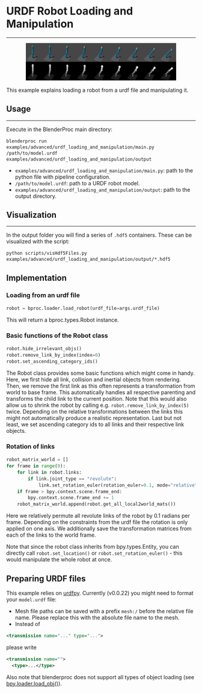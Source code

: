 # URDF Robot Loading and Manipulation

---

<p align="center">
<img src="rendered_example.png" alt="Front readme image" width=400>
</p>

This example explains loading a robot from a urdf file and manipulating it.

## Usage

---

Execute in the BlenderProc main directory:

```
blenderproc run examples/advanced/urdf_loading_and_manipulation/main.py /path/to/model.urdf examples/advanced/urdf_loading_and_manipulation/output
```

* `examples/advanced/urdf_loading_and_manipulation/main.py`: path to the python file with pipeline configuration.
* `/path/to/model.urdf`: path to a URDF robot model.
* `examples/advanced/urdf_loading_and_manipulation/output`: path to the output directory.

## Visualization

---

In the output folder you will find a series of `.hdf5` containers. These can be visualized with the script:

```
python scripts/visHdf5Files.py examples/advanced/urdf_loading_and_manipulation/output/*.hdf5
```

## Implementation

### Loading from an urdf file

```python
robot = bproc.loader.load_robot(urdf_file=args.urdf_file)
```

This will return a bproc.types.Robot instance.

### Basic functions of the Robot class

```python
robot.hide_irrelevant_objs()
robot.remove_link_by_index(index=0)
robot.set_ascending_category_ids()
```

The Robot class provides some basic functions which might come in handy. Here, we first hide all link, collision and inertial objects from rendering.
Then, we remove the first link as this often represents a transformation from world to base frame.
This automatically handles all respective parenting and transforms the child link to the current position.
Note that this would also allow us to shrink the robot by calling e.g. `robot.remove_link_by_index(5)` twice.
Depending on the relative transformations between the links this might not automatically produce a realistic representation.
Last but not least, we set ascending category ids to all links and their respective link objects.

### Rotation of links

```python
robot_matrix_world = []
for frame in range(9):
    for link in robot.links:
        if link.joint_type == "revolute":
            link.set_rotation_euler(rotation_euler=0.1, mode="relative", frame=frame)
    if frame > bpy.context.scene.frame_end:
        bpy.context.scene.frame_end += 1
    robot_matrix_world.append(robot.get_all_local2world_mats())
```

Here we relatively permute all revolute links of the robot by 0.1 radians per frame.
Depending on the constraints from the urdf file the rotation is only applied on one axis.
We additionally save the transformation matrices from each of the links to the world frame.

Note that since the robot class inherits from bpy.types.Entity, you can directly call `robot.set_location()` or
`robot.set_rotation_euler()` - this would manipulate the whole robot at once.

## Preparing URDF files

This example relies on [urdfpy](https://pypi.org/project/urdfpy/0.0.22/).
Currently (v0.0.22) you might need to format your `model.urdf` file:
- Mesh file paths can be saved with a prefix `mesh:/` before the relative file name. Please replace this with the absolute file name to the mesh.
- Instead of
```xml
<transmission name="..." type="...">
```
please write
```xml
<transmission name="">
  <type>...</type>
```

Also note that blenderproc does not support all types of object loading (see [bpy.loader.load_obj()](blenderproc/python/loader/ObjectLoader.py)).
